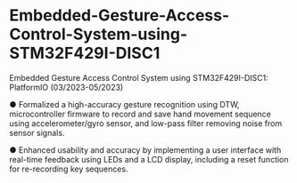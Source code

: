 # Embedded-Gesture-Access-Control-System-using-STM32F429I-DISC1
Embedded Gesture Access Control System using STM32F429I-DISC1: PlatformIO (03/2023-05/2023)

● Formalized a high-accuracy gesture recognition using DTW, microcontroller firmware to record and save hand
movement sequence using accelerometer/gyro sensor, and low-pass filter removing noise from sensor signals.

● Enhanced usability and accuracy by implementing a user interface with real-time feedback using LEDs and a LCD
display, including a reset function for re-recording key sequences.
